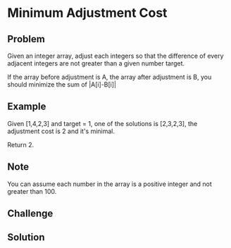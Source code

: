 Minimum Adjustment Cost
===


Problem
-------

Given an integer array, adjust each integers so that the difference of every adjacent integers are not greater than a given number target.

If the array before adjustment is A, the array after adjustment is B, you should minimize the sum of |A[i]-B[i]|

Example
-------

Given [1,4,2,3] and target = 1, one of the solutions is [2,3,2,3], the adjustment cost is 2 and it's minimal.

Return 2.


Note
---------

You can assume each number in the array is a positive integer and not greater than 100.

Challenge
---------

Solution
--------

